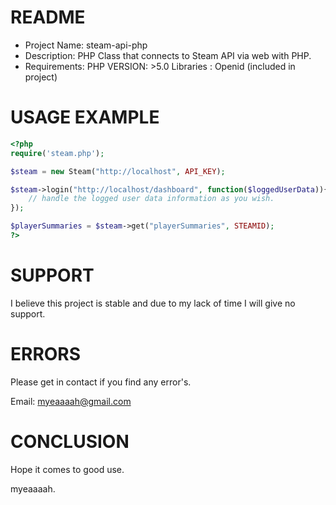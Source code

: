 # README 
- Project Name: steam-api-php
- Description: PHP Class that connects to Steam API via web with PHP. 
- Requirements: 
    PHP VERSION: >5.0
    Libraries  : Openid (included in project)

# USAGE EXAMPLE

```php
<?php
require('steam.php');

$steam = new Steam("http://localhost", API_KEY);

$steam->login("http://localhost/dashboard", function($loggedUserData)){
    // handle the logged user data information as you wish. 
});

$playerSummaries = $steam->get("playerSummaries", STEAMID);
?>
```

# SUPPORT
I believe this project is stable and due to my lack of time I will give no support. 

# ERRORS
Please get in contact if you find any error's.

Email: myeaaaah@gmail.com

# CONCLUSION
Hope it comes to good use.

myeaaaah.
